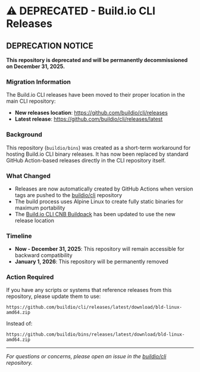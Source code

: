 # ⚠️ DEPRECATED - Build.io CLI Releases

## DEPRECATION NOTICE

**This repository is deprecated and will be permanently decommissioned on December 31, 2025.**

### Migration Information

The Build.io CLI releases have been moved to their proper location in the main CLI repository:
- **New releases location**: https://github.com/buildio/cli/releases
- **Latest release**: https://github.com/buildio/cli/releases/latest

### Background

This repository (`buildio/bins`) was created as a short-term workaround for hosting Build.io CLI binary releases. It has now been replaced by standard GitHub Action-based releases directly in the CLI repository itself.

### What Changed

- Releases are now automatically created by GitHub Actions when version tags are pushed to the [buildio/cli](https://github.com/buildio/cli) repository
- The build process uses Alpine Linux to create fully static binaries for maximum portability
- The [Build.io CLI CNB Buildpack](https://github.com/buildio/buildpack-bld-cli) has been updated to use the new release location

### Timeline

- **Now - December 31, 2025**: This repository will remain accessible for backward compatibility
- **January 1, 2026**: This repository will be permanently removed

### Action Required

If you have any scripts or systems that reference releases from this repository, please update them to use:
```
https://github.com/buildio/cli/releases/latest/download/bld-linux-amd64.zip
```

Instead of:
```
https://github.com/buildio/bins/releases/latest/download/bld-linux-amd64.zip
```

---

*For questions or concerns, please open an issue in the [buildio/cli](https://github.com/buildio/cli) repository.*